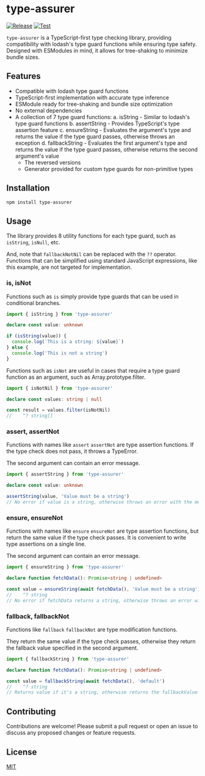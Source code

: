 # type-assurer

[![Release](https://github.com/hacomono-lib/type-assurer/actions/workflows/release.yml/badge.svg)](https://github.com/hacomono-lib/type-assurer/actions/workflows/release.yml)
[![Test](https://github.com/hacomono-lib/type-assurer/actions/workflows/test.yml/badge.svg)](https://github.com/hacomono-lib/type-assurer/actions/workflows/test.yml)

`type-assurer` is a TypeScript-first type checking library, providing compatibility with lodash's type guard functions while ensuring type safety. Designed with ESModules in mind, it allows for tree-shaking to minimize bundle sizes.

## Features

- Compatible with lodash type guard functions
- TypeScript-first implementation with accurate type inference
- ESModule ready for tree-shaking and bundle size optimization
- No external dependencies
- A collection of 7 type guard functions:
  a. isString - Similar to lodash's type guard functions
  b. assertString - Provides TypeScript's type assertion feature
  c. ensureString - Evaluates the argument's type and returns the value if the type guard passes, otherwise throws an exception
  d. fallbackString - Evaluates the first argument's type and returns the value if the type guard passes, otherwise returns the second argument's value
  - The reversed versions
  - Generator provided for custom type guards for non-primitive types

## Installation

```bash
npm install type-assurer
```

## Usage

The library provides 8 utility functions for each type guard, such as `isString`, `isNull`, etc.

And, note that `fallbackNotNil` can be replaced with the `??` operator. Functions that can be simplified using standard JavaScript expressions, like this example, are not targeted for implementation.

### is, isNot

Functions such as `is` simply provide type guards that can be used in conditional branches.

```typescript
import { isString } from 'type-assurer'

declare const value: unknown

if (isString(value)) {
  console.log(`This is a string: ${value}`)
} else {
  console.log('This is not a string')
}
```

Functions such as `isNot` are useful in cases that require a type guard function as an argument, such as Array.prototype.filter.

```typescript
import { isNotNil } from 'type-assurer'

declare const values: string | null

const result = values.filter(isNotNil)
//    ^? string[]
```

### assert, assertNot

Functions with names like `assert` `assertNot` are type assertion functions.
If the type check does not pass, it throws a TypeError.

The second argument can contain an error message.

```typescript
import { assertString } from 'type-assurer'

declare const value: unknown

assertString(value, 'Value must be a string')
// No error if value is a string, otherwise throws an error with the message "Value must be a string"
```

### ensure, ensureNot

Functions with names like `ensure` `ensureNot` are type assertion functions, but return the same value if the type check passes.
It is convenient to write type assertions on a single line.

The second argument can contain an error message.

```typescript
import { ensureString } from 'type-assurer'

declare function fetchData(): Promise<string | undefined>

const value = ensureString(await fetchData(), 'Value must be a string')
//    ^? string
// No error if fetchData returns a string, otherwise throws an error with the message "Value must be a string"
```

### fallback, fallbackNot

Functions like `fallback` `fallbackNot` are type modification functions.

They return the same value if the type check passes, otherwise they return the fallback value specified in the second argument.

```typescript
import { fallbackString } from 'type-assurer'

declare function fetchData(): Promise<string | undefined>

const value = fallbackString(await fetchData(), 'default')
//    ^? string
// Returns value if it's a string, otherwise returns the fallbackValue
```

## Contributing

Contributions are welcome! Please submit a pull request or open an issue to discuss any proposed changes or feature requests.

## License

[MIT](./LICENSE)

